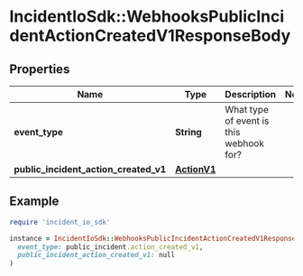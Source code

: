 # IncidentIoSdk::WebhooksPublicIncidentActionCreatedV1ResponseBody

## Properties

| Name | Type | Description | Notes |
| ---- | ---- | ----------- | ----- |
| **event_type** | **String** | What type of event is this webhook for? |  |
| **public_incident_action_created_v1** | [**ActionV1**](ActionV1.md) |  |  |

## Example

```ruby
require 'incident_io_sdk'

instance = IncidentIoSdk::WebhooksPublicIncidentActionCreatedV1ResponseBody.new(
  event_type: public_incident.action_created_v1,
  public_incident_action_created_v1: null
)
```

